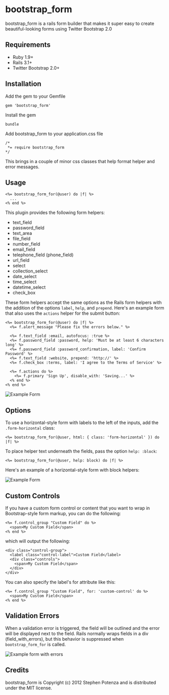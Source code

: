 bootstrap_form
==============

bootstrap_form is a rails form builder that makes it super easy to create beautiful-looking forms using Twitter Bootstrap 2.0


Requirements
------------

* Ruby 1.9+
* Rails 3.1+
* Twitter Bootstrap 2.0+


Installation
------------

Add the gem to your Gemfile

    gem 'bootstrap_form'

Install the gem

    bundle

Add bootstrap_form to your application.css file

    /*
     *= require bootstrap_form
    */
    
This brings in a couple of minor css classes that help format helper and
error messages.

Usage
-----

    <%= bootstrap_form_for(@user) do |f| %>
      ...
    <% end %>

This plugin provides the following form helpers:

* text_field
* password_field
* text_area
* file_field
* number_field
* email_field
* telephone_field (phone_field)
* url_field
* select
* collection_select
* date_select
* time_select
* datetime_select
* check_box

These form helpers accept the same options as the Rails form helpers with the
addition of the options `label`, `help`, and `prepend`.  Here's an example form
that also uses the `actions` helper for the submit button:

    <%= bootstrap_form_for(@user) do |f| %>
      <%= f.alert_message "Please fix the errors below." %>

      <%= f.text_field :email, autofocus: :true %>
      <%= f.password_field :password, help: 'Must be at least 6 characters long' %>
      <%= f.password_field :password_confirmation, label: 'Confirm Password' %>
      <%= f.text_field :website, prepend: 'http://' %>
      <%= f.check_box :terms, label: 'I agree to the Terms of Service' %>

      <%= f.actions do %>
        <%= f.primary 'Sign Up', disable_with: 'Saving...' %>
      <% end %>
    <% end %>

![Example Form](https://github.com/potenza/bootstrap_form/raw/master/examples/example_form.png)


Options
-------

To use a horizontal-style form with labels to the left of the inputs,
add the `.form-horizontal` class:

    <%= bootstrap_form_for(@user, html: { class: 'form-horizontal' }) do |f| %>

To place helper text underneath the fields, pass the option `help:
:block`:

    <%= bootstrap_form_for(@user, help: block) do |f| %>

Here's an example of a horizontal-style form with block helpers:

![Example Form](https://github.com/potenza/bootstrap_form/raw/master/examples/example_horizontal_block_form.png)


Custom Controls
---------------

If you have a custom form control or content that you want to wrap 
in Bootstrap-style form markup, you can do the following:
  
    <%= f.control_group "Custom Field" do %>
      <span>My Custom Field</span>
    <% end %>

which will output the following:

    <div class="control-group">
      <label class="control-label">Custom Field</label>
      <div class="controls">
        <span>My Custom Field</span>
      </div>
    </div>

You can also specify the label's for attribute like this:

    <%= f.control_group "Custom Field", for: 'custom-control' do %>
      <span>My Custom Field</span>
    <% end %>
  

Validation Errors
-----------------

When a validation error is triggered, the field will be outlined and the
error will be displayed next to the field. Rails normally wraps fields
in a div (field_with_errors), but this behavior is suppressed when `bootstrap_form_for` is called.

![Example form with errors](https://github.com/potenza/bootstrap_form/raw/master/examples/example_form_error.png)


Credits
-------

bootstrap_form is Copyright (c) 2012 Stephen Potenza and is distributed under the MIT license.

